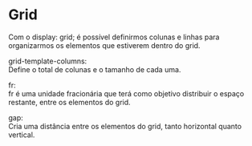 <h1>Grid</h1>

Com o display: grid; é possível definirmos colunas e linhas para organizarmos os elementos que estiverem dentro do grid.<br>

grid-template-columns:<br>
Define o total de colunas e o tamanho de cada uma.

fr:<br>
fr é uma unidade fracionária que terá como objetivo distribuir o espaço restante, entre os elementos do grid.

gap:<br>
Cria uma distância entre os elementos do grid, tanto horizontal quanto vertical.